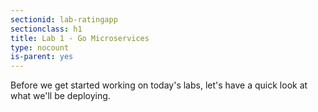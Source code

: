 ```yaml
---
sectionid: lab-ratingapp
sectionclass: h1
title: Lab 1 - Go Microservices
type: nocount
is-parent: yes
---
```


Before we get started working on today's labs, let's have a quick look at what we'll be deploying.
